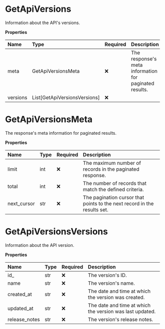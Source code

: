 # GetApiVersions

Information about the API's versions.

**Properties**

| Name     | Type                         | Required | Description                                            |
| :------- | :--------------------------- | :------- | :----------------------------------------------------- |
| meta     | GetApiVersionsMeta           | ❌       | The response's meta information for paginated results. |
| versions | List[GetApiVersionsVersions] | ❌       |                                                        |

# GetApiVersionsMeta

The response's meta information for paginated results.

**Properties**

| Name        | Type | Required | Description                                                              |
| :---------- | :--- | :------- | :----------------------------------------------------------------------- |
| limit       | int  | ❌       | The maximum number of records in the paginated response.                 |
| total       | int  | ❌       | The number of records that match the defined criteria.                   |
| next_cursor | str  | ❌       | The pagination cursor that points to the next record in the results set. |

# GetApiVersionsVersions

Information about the API version.

**Properties**

| Name          | Type | Required | Description                                              |
| :------------ | :--- | :------- | :------------------------------------------------------- |
| id\_          | str  | ❌       | The version's ID.                                        |
| name          | str  | ❌       | The version's name.                                      |
| created_at    | str  | ❌       | The date and time at which the version was created.      |
| updated_at    | str  | ❌       | The date and time at which the version was last updated. |
| release_notes | str  | ❌       | The version's release notes.                             |

<!-- This file was generated by liblab | https://liblab.com/ -->
